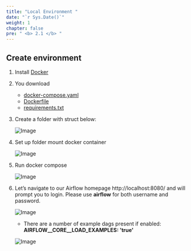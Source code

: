 ```yaml
---
title: "Local Environment "
date: "`r Sys.Date()`"
weight: 1
chapter: false
pre: " <b> 2.1 </b> "
---
```


## Create environment

1. Install [Docker](https://www.docker.com/)
2. You download
    - [docker-compose.yaml](/repo_pmt_ws-fcj-003/resources/docker-compose.yaml)
    - [Dockerfile](/repo_pmt_ws-fcj-003/resources/Dockerfile)
    - [requirements.txt](/repo_pmt_ws-fcj-003/resources/requirements.txt)
3. Create a folder with struct below:

   ![Image](/repo_pmt_ws-fcj-003/images/2/1/21-01.png)

4. Set up folder mount docker container

   ![Image](/repo_pmt_ws-fcj-003/images/2/1/21-02.png)
5. Run docker compose

   ![Image](/repo_pmt_ws-fcj-003/images/2/1/21-03.png)
6. Let’s navigate to our Airflow homepage http://localhost:8080/ and will prompt you to login. Please use **airflow**
   for both username and password.

   ![Image](/repo_pmt_ws-fcj-003/images/2/1/21-04.png)

    - There are a number of example dags present if enabled: **AIRFLOW__CORE__LOAD_EXAMPLES: 'true'**

   ![Image](/repo_pmt_ws-fcj-003/images/2/1/21-05.png)